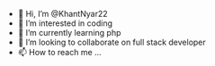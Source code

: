 - 👋 Hi, I’m @KhantNyar22
- 👀 I’m interested in coding
- 🌱 I’m currently learning php
- 💞️ I’m looking to collaborate on full stack developer
- 📫 How to reach me ...

<!---
KhantNyar22/KhantNyar22 is a ✨ special ✨ repository because its `README.md` (this file) appears on your GitHub profile.
You can click the Preview link to take a look at your changes.
--->
